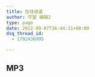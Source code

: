 ```yaml
---
title: 在线讲道
author: 守望 编辑2
type: page
date: 2012-09-07T16:44:11+00:00
dsq_thread_id:
  - 1792436995

---
```

## MP3